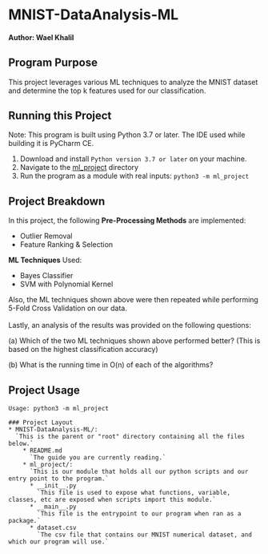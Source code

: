 # MNIST-DataAnalysis-ML
#### Author: Wael Khalil

## Program Purpose
This project leverages various ML techniques to analyze the MNIST dataset and determine the top k features used for our classification.


## Running this Project
Note: This program is built using Python 3.7 or later. The IDE used while building it is PyCharm CE.

1. Download and install `Python version 3.7 or later` on your machine.
2. Navigate to the [ml_project]() directory
3. Run the program as a module with real inputs: `python3 -m ml_project`

## Project Breakdown
In this project, the following **Pre-Processing Methods** are implemented:
- Outlier Removal
- Feature Ranking & Selection

**ML Techniques** Used:
- Bayes Classifier
- SVM with Polynomial Kernel

Also, the ML techniques shown above were then repeated while performing 5-Fold Cross Validation on our data.
<br> <br>
Lastly, an analysis of the results was provided on the following questions:

(a) Which of the two ML techniques shown above performed better? (This is based on the highest classification accuracy)

(b) What is the running time in O(n) of each of the algorithms?

## Project Usage
```commandline
Usage: python3 -m ml_project

### Project Layout
* MNIST-DataAnalysis-ML/: 
  `This is the parent or "root" directory containing all the files below.`
    * README.md
      `The guide you are currently reading.`
    * ml_project/:
      `This is our module that holds all our python scripts and our entry point to the program.`
      * __init__.py 
        `This file is used to expose what functions, variable, classes, etc are exposed when scripts import this module.`
      * __main__.py 
        `This file is the entrypoint to our program when ran as a package.`
      * dataset.csv
        `The csv file that contains our MNIST numerical dataset, and which our program will use.`
